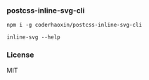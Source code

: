
### postcss-inline-svg-cli

```
npm i -g coderhaoxin/postcss-inline-svg-cli

inline-svg --help
```

### License
MIT
